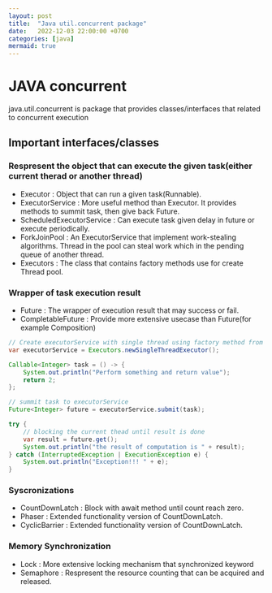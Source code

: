 ```yaml
---
layout: post
title:  "Java util.concurrent package"
date:   2022-12-03 22:00:00 +0700
categories: [java]
mermaid: true
---
```


# JAVA concurrent
java.util.concurrent is package that provides classes/interfaces that related to concurrent execution

## Important interfaces/classes
### Respresent the object that can execute the given task(either current therad or another thread)
- Executor : Object that can run a given task(Runnable).
- ExecutorService : More useful method than Executor. It provides methods to summit task, then give back Future.
- ScheduledExecutorService : Can execute task given delay in future or execute periodically.
- ForkJoinPool : An ExecutorService that implement work-stealing algorithms. Thread in the pool can steal work which in the pending queue of another thread.
- Executors : The class that contains factory methods use for create Thread pool.

### Wrapper of task execution result
- Future : The wrapper of execution result that may success or fail.
- CompletableFuture : Provide more extensive usecase than Future(for example Composition)
```java
// Create executorService with single thread using factory method from Executors
var executorService = Executors.newSingleThreadExecutor();

Callable<Integer> task = () -> {
    System.out.println("Perform something and return value");
    return 2;
};

// summit task to executorService
Future<Integer> future = executorService.submit(task);

try {
    // blocking the current thead until result is done
    var result = future.get();
    System.out.println("the result of computation is " + result);
} catch (InterruptedException | ExecutionException e) {
    System.out.println("Exception!!! " + e);
}
```

### Syscronizations
- CountDownLatch : Block with await method until count reach zero.
- Phaser : Extended functionality version of CountDownLatch. 
- CyclicBarrier : Extended functionality version of CountDownLatch.

### Memory Synchronization
- Lock : More extensive locking mechanism that synchronized keyword
- Semaphore : Respresent the resource counting that can be acquired and released. 
